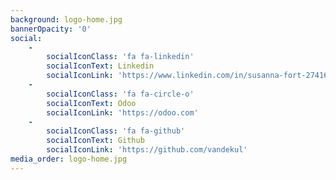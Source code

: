 ```yaml
---
background: logo-home.jpg
bannerOpacity: '0'
social:
    -
        socialIconClass: 'fa fa-linkedin'
        socialIconText: Linkedin
        socialIconLink: 'https://www.linkedin.com/in/susanna-fort-27416032/'
    -
        socialIconClass: 'fa fa-circle-o'
        socialIconText: Odoo
        socialIconLink: 'https://odoo.com'
    -
        socialIconClass: 'fa fa-github'
        socialIconText: Github
        socialIconLink: 'https://github.com/vandekul'
media_order: logo-home.jpg
---
```



